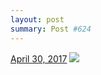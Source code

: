 ```yaml
---
layout: post
summary: Post #624
---
```


<p>
  <time><a href="/624">April 30, 2017</a></time>
  <a href="/624"><img src="{{ site.assets_url }}/624-640.jpg" srcset="{{ site.assets_url }}/624-320.jpg 320w, {{ site.assets_url }}/624-640.jpg 640w, {{ site.assets_url }}/624-960.jpg 960w, {{ site.assets_url }}/624-1280.jpg 1280w" sizes="(min-width: 700px) 50vw, calc(100vw - 2rem)" /></a>
</p>
